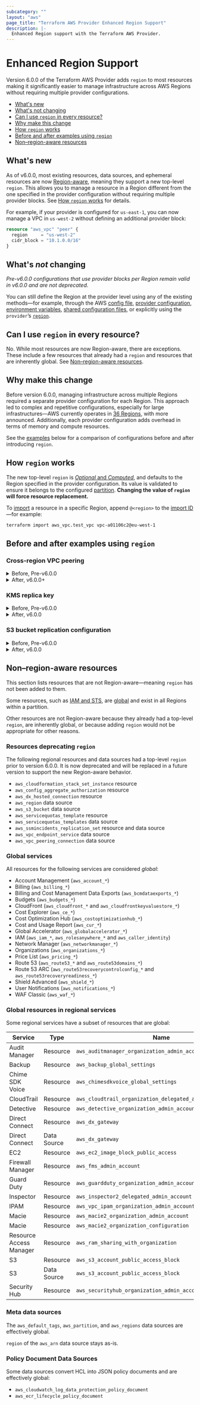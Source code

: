 ```yaml
---
subcategory: ""
layout: "aws"
page_title: "Terraform AWS Provider Enhanced Region Support"
description: |-
  Enhanced Region support with the Terraform AWS Provider.
---
```


# Enhanced Region Support

Version 6.0.0 of the Terraform AWS Provider adds `region` to most resources making it significantly easier to manage infrastructure across AWS Regions without requiring multiple provider configurations.

<!-- TOC depthFrom:2 depthTo:2 -->

- [What's new](#whats-new)
- [What's not changing](#whats-not-changing)
- [Can I use `region` in every resource?](#can-i-use-region-in-every-resource)
- [Why make this change](#why-make-this-change)
- [How `region` works](#how-region-works)
- [Before and after examples using `region`](#before-and-after-examples-using-region)
- [Non–region-aware resources](#nonregion-aware-resources)

<!-- /TOC -->

## What's new

As of v6.0.0, most existing resources, data sources, and ephemeral resources are now [Region-aware](#nonregion-aware-resources), meaning they support a new top-level `region`. This allows you to manage a resource in a Region different from the one specified in the provider configuration without requiring multiple provider blocks. See [How `region` works](#how-region-works) for details.

For example, if your provider is configured for `us-east-1`, you can now manage a VPC in `us-west-2` without defining an additional provider block:

```terraform
resource "aws_vpc" "peer" {
  region     = "us-west-2"
  cidr_block = "10.1.0.0/16"
}
```

## What's _not_ changing

_Pre-v6.0.0 configurations that use provider blocks per Region remain valid in v6.0.0 and are not deprecated._

You can still define the Region at the provider level using any of the existing methods—for example, through the AWS [config file](https://docs.aws.amazon.com/cli/latest/userguide/cli-configure-files.html), [provider configuration](https://developer.hashicorp.com/terraform/language/providers/configuration), [environment variables](https://registry.terraform.io/providers/hashicorp/aws/latest/docs#environment-variables), [shared configuration files](https://registry.terraform.io/providers/hashicorp/aws/latest/docs#shared-configuration-and-credentials-files), or explicitly using the `provider`’s [`region`](https://registry.terraform.io/providers/hashicorp/aws/latest/docs#region).

## Can I use `region` in every resource?

No. While most resources are now Region-aware, there are exceptions. These include a few resources that already had a `region` and resources that are inherently global. See [Non–region-aware resources](#nonregion-aware-resources).

## Why make this change

Before version 6.0.0, managing infrastructure across multiple Regions required a separate provider configuration for each Region. This approach led to complex and repetitive configurations, especially for large infrastructures—AWS currently operates in [36 Regions](https://aws.amazon.com/about-aws/global-infrastructure/), with more announced. Additionally, each provider configuration adds overhead in terms of memory and compute resources.

See the [examples](#before-and-after-examples-using-region) below for a comparison of configurations before and after introducing `region`.

## How `region` works

The new top-level `region` is [_Optional_ and _Computed_](https://developer.hashicorp.com/terraform/plugin/framework/handling-data/attributes/string#configurability), and defaults to the Region specified in the provider configuration. Its value is validated to ensure it belongs to the configured [partition](https://docs.aws.amazon.com/whitepapers/latest/aws-fault-isolation-boundaries/partitions.html). **Changing the value of `region` will force resource replacement.**

To [import](https://developer.hashicorp.com/terraform/cli/import) a resource in a specific Region, append `@<region>` to the [import ID](https://developer.hashicorp.com/terraform/language/import#import-id)—for example:

```sh
terraform import aws_vpc.test_vpc vpc-a01106c2@eu-west-1
```

## Before and after examples using `region`

### Cross-region VPC peering

<details>
<summary>Before, Pre-v6.0.0</summary>
<p>

```terraform
provider "aws" {
  region = "us-east-1"
}

provider "aws" {
  alias  = "peer"
  region = "us-west-2"
}

resource "aws_vpc" "main" {
  cidr_block = "10.0.0.0/16"
}

resource "aws_vpc" "peer" {
  provider   = aws.peer
  cidr_block = "10.1.0.0/16"
}

data "aws_caller_identity" "peer" {
  provider = aws.peer
}

# Requester's side of the connection.
resource "aws_vpc_peering_connection" "peer" {
  vpc_id        = aws_vpc.main.id
  peer_vpc_id   = aws_vpc.peer.id
  peer_owner_id = data.aws_caller_identity.peer.account_id
  peer_region   = "us-west-2"
  auto_accept   = false
}

# Accepter's side of the connection.
resource "aws_vpc_peering_connection_accepter" "peer" {
  provider                  = aws.peer
  vpc_peering_connection_id = aws_vpc_peering_connection.peer.id
  auto_accept               = true
}
```

</p>
</details>

<details>
<summary>After, v6.0.0+</summary>
<p>

```terraform
provider "aws" {
  region = "us-east-1"
}

resource "aws_vpc" "main" {
  cidr_block = "10.0.0.0/16"
}

resource "aws_vpc" "peer" {
  region     = "us-west-2"
  cidr_block = "10.1.0.0/16"
}

# Requester's side of the connection.
resource "aws_vpc_peering_connection" "peer" {
  vpc_id      = aws_vpc.main.id
  peer_vpc_id = aws_vpc.peer.id
  peer_region = "us-west-2"
  auto_accept = false
}

# Accepter's side of the connection.
resource "aws_vpc_peering_connection_accepter" "peer" {
  region                    = "us-west-2"
  vpc_peering_connection_id = aws_vpc_peering_connection.peer.id
  auto_accept               = true
}
```

</p>
</details>

### KMS replica key

<details>
<summary>Before, Pre-v6.0.0</summary>
<p>

```terraform
provider "aws" {
  alias  = "primary"
  region = "us-east-1"
}

provider "aws" {
  region = "us-west-2"
}

resource "aws_kms_key" "primary" {
  provider = aws.primary

  description             = "Multi-Region primary key"
  deletion_window_in_days = 30
  multi_region            = true
}

resource "aws_kms_replica_key" "replica" {
  description             = "Multi-Region replica key"
  deletion_window_in_days = 7
  primary_key_arn         = aws_kms_key.primary.arn
}
```

</p>
</details>

<details>
<summary>After, v6.0.0</summary>
<p>

```terraform
provider "aws" {
  region = "us-west-2"
}

resource "aws_kms_key" "primary" {
  region = "us-east-1"

  description             = "Multi-Region primary key"
  deletion_window_in_days = 30
  multi_region            = true
}

resource "aws_kms_replica_key" "replica" {
  description             = "Multi-Region replica key"
  deletion_window_in_days = 7
  primary_key_arn         = aws_kms_key.primary.arn
}
```

</p>
</details>

### S3 bucket replication configuration

<details>
<summary>Before, Pre-v6.0.0</summary>
<p>

```terraform
provider "aws" {
  region = "eu-west-1"
}

provider "aws" {
  alias  = "central"
  region = "eu-central-1"
}

data "aws_iam_policy_document" "assume_role" {
  statement {
    effect = "Allow"

    principals {
      type        = "Service"
      identifiers = ["s3.amazonaws.com"]
    }

    actions = ["sts:AssumeRole"]
  }
}

resource "aws_iam_role" "replication" {
  name               = "tf-iam-role-replication-12345"
  assume_role_policy = data.aws_iam_policy_document.assume_role.json
}

data "aws_iam_policy_document" "replication" {
  statement {
    effect = "Allow"

    actions = [
      "s3:GetReplicationConfiguration",
      "s3:ListBucket",
    ]

    resources = [aws_s3_bucket.source.arn]
  }

  statement {
    effect = "Allow"

    actions = [
      "s3:GetObjectVersionForReplication",
      "s3:GetObjectVersionAcl",
      "s3:GetObjectVersionTagging",
    ]

    resources = ["${aws_s3_bucket.source.arn}/*"]
  }

  statement {
    effect = "Allow"

    actions = [
      "s3:ReplicateObject",
      "s3:ReplicateDelete",
      "s3:ReplicateTags",
    ]

    resources = ["${aws_s3_bucket.destination.arn}/*"]
  }
}

resource "aws_iam_policy" "replication" {
  name   = "tf-iam-role-policy-replication-12345"
  policy = data.aws_iam_policy_document.replication.json
}

resource "aws_iam_role_policy_attachment" "replication" {
  role       = aws_iam_role.replication.name
  policy_arn = aws_iam_policy.replication.arn
}

resource "aws_s3_bucket" "destination" {
  bucket = "tf-test-bucket-destination-12345"
}

resource "aws_s3_bucket_versioning" "destination" {
  bucket = aws_s3_bucket.destination.id
  versioning_configuration {
    status = "Enabled"
  }
}

resource "aws_s3_bucket" "source" {
  provider = aws.central
  bucket   = "tf-test-bucket-source-12345"
}

resource "aws_s3_bucket_acl" "source_bucket_acl" {
  provider = aws.central

  bucket = aws_s3_bucket.source.id
  acl    = "private"
}

resource "aws_s3_bucket_versioning" "source" {
  provider = aws.central

  bucket = aws_s3_bucket.source.id
  versioning_configuration {
    status = "Enabled"
  }
}

resource "aws_s3_bucket_replication_configuration" "replication" {
  provider = aws.central
  # Must have bucket versioning enabled first
  depends_on = [aws_s3_bucket_versioning.source]

  role   = aws_iam_role.replication.arn
  bucket = aws_s3_bucket.source.id

  rule {
    id = "examplerule"

    filter {
      prefix = "example"
    }

    status = "Enabled"

    destination {
      bucket        = aws_s3_bucket.destination.arn
      storage_class = "STANDARD"
    }
  }
}
```

</p>
</details>

<details>
<summary>After, v6.0.0</summary>
<p>

```terraform
provider "aws" {
  region = "eu-west-1"
}

data "aws_iam_policy_document" "assume_role" {
  statement {
    effect = "Allow"

    principals {
      type        = "Service"
      identifiers = ["s3.amazonaws.com"]
    }

    actions = ["sts:AssumeRole"]
  }
}

resource "aws_iam_role" "replication" {
  name               = "tf-iam-role-replication-12345"
  assume_role_policy = data.aws_iam_policy_document.assume_role.json
}

data "aws_iam_policy_document" "replication" {
  statement {
    effect = "Allow"

    actions = [
      "s3:GetReplicationConfiguration",
      "s3:ListBucket",
    ]

    resources = [aws_s3_bucket.source.arn]
  }

  statement {
    effect = "Allow"

    actions = [
      "s3:GetObjectVersionForReplication",
      "s3:GetObjectVersionAcl",
      "s3:GetObjectVersionTagging",
    ]

    resources = ["${aws_s3_bucket.source.arn}/*"]
  }

  statement {
    effect = "Allow"

    actions = [
      "s3:ReplicateObject",
      "s3:ReplicateDelete",
      "s3:ReplicateTags",
    ]

    resources = ["${aws_s3_bucket.destination.arn}/*"]
  }
}

resource "aws_iam_policy" "replication" {
  name   = "tf-iam-role-policy-replication-12345"
  policy = data.aws_iam_policy_document.replication.json
}

resource "aws_iam_role_policy_attachment" "replication" {
  role       = aws_iam_role.replication.name
  policy_arn = aws_iam_policy.replication.arn
}

resource "aws_s3_bucket" "destination" {
  bucket = "tf-test-bucket-destination-12345"
}

resource "aws_s3_bucket_versioning" "destination" {
  bucket = aws_s3_bucket.destination.id
  versioning_configuration {
    status = "Enabled"
  }
}

resource "aws_s3_bucket" "source" {
  region = "eu-central-1"

  bucket = "tf-test-bucket-source-12345"
}

resource "aws_s3_bucket_acl" "source_bucket_acl" {
  region = "eu-central-1"

  bucket = aws_s3_bucket.source.id
  acl    = "private"
}

resource "aws_s3_bucket_versioning" "source" {
  region = "eu-central-1"

  bucket = aws_s3_bucket.source.id
  versioning_configuration {
    status = "Enabled"
  }
}

resource "aws_s3_bucket_replication_configuration" "replication" {
  region = "eu-central-1"

  # Must have bucket versioning enabled first
  depends_on = [aws_s3_bucket_versioning.source]

  role   = aws_iam_role.replication.arn
  bucket = aws_s3_bucket.source.id

  rule {
    id = "examplerule"

    filter {
      prefix = "example"
    }

    status = "Enabled"

    destination {
      bucket        = aws_s3_bucket.destination.arn
      storage_class = "STANDARD"
    }
  }
}
```

</p>
</details>

## Non–region-aware resources

This section lists resources that are not Region-aware—meaning `region` has not been added to them.

Some resources, such as [IAM and STS](https://docs.aws.amazon.com/IAM/latest/UserGuide/programming.html#IAMEndpoints), are [global](https://docs.aws.amazon.com/whitepapers/latest/aws-fault-isolation-boundaries/global-services.html) and exist in all Regions within a partition.

Other resources are not Region-aware because they already had a top-level `region`, are inherently global, or because adding `region` would not be appropriate for other reasons.

### Resources deprecating `region`

The following regional resources and data sources had a top-level `region` prior to version 6.0.0. It is now deprecated and will be replaced in a future version to support the new Region-aware behavior.

* `aws_cloudformation_stack_set_instance` resource
* `aws_config_aggregate_authorization` resource
* `aws_dx_hosted_connection` resource
* `aws_region` data source
* `aws_s3_bucket` data source
* `aws_servicequotas_template` resource
* `aws_servicequotas_templates` data source
* `aws_ssmincidents_replication_set` resource and data source
* `aws_vpc_endpoint_service` data source
* `aws_vpc_peering_connection` data source

### Global services

All resources for the following services are considered _global_:

* Account Management (`aws_account_*`)
* Billing (`aws_billing_*`)
* Billing and Cost Management Data Exports (`aws_bcmdataexports_*`)
* Budgets (`aws_budgets_*`)
* CloudFront (`aws_cloudfront_*` and `aws_cloudfrontkeyvaluestore_*`)
* Cost Explorer (`aws_ce_*`)
* Cost Optimization Hub (`aws_costoptimizationhub_*`)
* Cost and Usage Report (`aws_cur_*`)
* Global Accelerator (`aws_globalaccelerator_*`)
* IAM (`aws_iam_*`, `aws_rolesanywhere_*` and `aws_caller_identity`)
* Network Manager (`aws_networkmanager_*`)
* Organizations (`aws_organizations_*`)
* Price List (`aws_pricing_*`)
* Route 53 (`aws_route53_*` and `aws_route53domains_*`)
* Route 53 ARC (`aws_route53recoverycontrolconfig_*` and `aws_route53recoveryreadiness_*`)
* Shield Advanced (`aws_shield_*`)
* User Notifications (`aws_notifications_*`)
* WAF Classic (`aws_waf_*`)

### Global resources in regional services

Some regional services have a subset of resources that are global:

| Service | Type | Name |
|---|---|---|
| Audit Manager | Resource | `aws_auditmanager_organization_admin_account_registration` |
| Backup | Resource | `aws_backup_global_settings` |
| Chime SDK Voice | Resource | `aws_chimesdkvoice_global_settings` |
| CloudTrail | Resource | `aws_cloudtrail_organization_delegated_admin_account` |
| Detective | Resource | `aws_detective_organization_admin_account` |
| Direct Connect | Resource | `aws_dx_gateway` |
| Direct Connect | Data Source | `aws_dx_gateway` |
| EC2 | Resource | `aws_ec2_image_block_public_access` |
| Firewall Manager | Resource | `aws_fms_admin_account` |
| Guard Duty | Resource | `aws_guardduty_organization_admin_account` |
| Inspector | Resource | `aws_inspector2_delegated_admin_account` |
| IPAM | Resource | `aws_vpc_ipam_organization_admin_account` |
| Macie | Resource | `aws_macie2_organization_admin_account` |
| Macie | Resource | `aws_macie2_organization_configuration` |
| Resource Access Manager | Resource | `aws_ram_sharing_with_organization` |
| S3 | Resource | `aws_s3_account_public_access_block` |
| S3 | Data Source | `aws_s3_account_public_access_block` |
| Security Hub | Resource | `aws_securityhub_organization_admin_account` |

### Meta data sources

The `aws_default_tags`, `aws_partition`, and `aws_regions` data sources are effectively global.

`region` of the `aws_arn` data source stays as-is.

### Policy Document Data Sources

Some data sources convert HCL into JSON policy documents and are effectively global:

* `aws_cloudwatch_log_data_protection_policy_document`
* `aws_ecr_lifecycle_policy_document`
